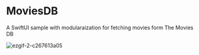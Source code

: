 # MoviesDB

A SwiftUI sample with modularaization for fetching movies form The Movies DB

![ezgif-2-c267613a05](https://github.com/mohgamal/MoviesDB/assets/6039137/fd1f7c2b-1fa0-4a49-955e-2ee3fbe0d53f)
